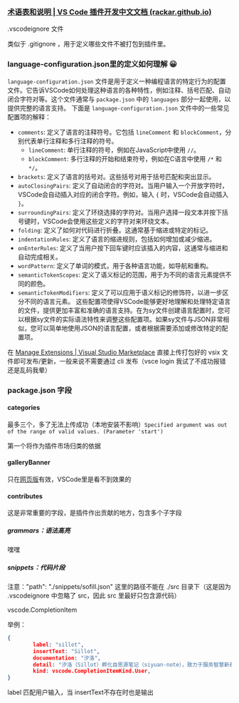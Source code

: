 ### [术语表和说明 | VS Code 插件开发中文文档 (rackar.github.io)](https://rackar.github.io/vscode-ext-doccn/)

.vscodeignore 文件

类似于 .gitignore ，用于定义哪些文件不被打包到插件里。

### language-configuration.json里的定义如何理解 😀

`language-configuration.json` 文件是用于定义一种编程语言的特定行为的配置文件。它告诉VSCode如何处理这种语言的各种特性，例如注释、括号匹配、自动闭合字符对等。这个文件通常与 `package.json` 中的 `languages` 部分一起使用，以提供完整的语言支持。
下面是 `language-configuration.json` 文件中的一些常见配置项的解释：

- `comments`: 定义了语言的注释符号。它包括 `lineComment` 和 `blockComment`，分别代表单行注释和多行注释的符号。
  - `lineComment`: 单行注释的符号，例如在JavaScript中使用 `//`。
  - `blockComment`: 多行注释的开始和结束符号，例如在C语言中使用 `/*` 和 `*/`。
- `brackets`: 定义了语言的括号对。这些括号对用于括号匹配和突出显示。
- `autoClosingPairs`: 定义了自动闭合的字符对。当用户输入一个开放字符时，VSCode会自动插入对应的闭合字符。例如，输入 `{` 时，VSCode会自动插入 `}`。
- `surroundingPairs`: 定义了环绕选择的字符对。当用户选择一段文本并按下括号键时，VSCode会使用这些定义的字符对来环绕文本。
- `folding`: 定义了如何对代码进行折叠。这通常基于缩进或特定的标记。
- `indentationRules`: 定义了语言的缩进规则，包括如何增加或减少缩进。
- `onEnterRules`: 定义了当用户按下回车键时应该插入的内容，这通常与缩进和自动完成相关。
- `wordPattern`: 定义了单词的模式，用于各种语言功能，如导航和重构。
- `semanticTokenScopes`: 定义了语义标记的范围，用于为不同的语言元素提供不同的颜色。
- `semanticTokenModifiers`: 定义了可以应用于语义标记的修饰符，以进一步区分不同的语言元素。
  这些配置项使得VSCode能够更好地理解和处理特定语言的文件，提供更加丰富和准确的语言支持。在为sy文件创建语言配置时，您可以根据sy文件的实际语法特性来调整这些配置项。如果sy文件与JSON非常相似，您可以简单地使用JSON的语言配置，或者根据需要添加或修改特定的配置项。

在 [Manage Extensions | Visual Studio Marketplace](https://marketplace.visualstudio.com/manage/publishers/hi-windom) 直接上传打包好的 vsix 文件即可发布/更新，一般来说不需要通过 cli 发布（vsce login 我试了不成功报错还是乱码我晕）

### package.json 字段

#### categories

最多三个，多了无法上传成功（本地安装不影响）`Specified argument was out of the range of valid values. (Parameter 'start')`

第一个将作为插件市场归类的依据

#### galleryBanner

只在[网页版](https://marketplace.visualstudio.com/items?itemName=Hi-Windom.sillot)有效，VSCode里是看不到效果的

#### contributes

这是非常重要的字段，是插件作出贡献的地方，包含多个子字段

##### grammars：语法高亮

嘿嘿

##### snippets：代码片段

注意："path": "./snippets/sofill.json" 这里的路径不能在 ./src 目录下（这是因为 .vscodeignore 中忽略了 src，因此 src 里最好只包含源代码）


vscode.CompletionItem

举例：

```json
{
        label: "sillot",
        insertText: "Sillot",
        documentation: "汐洛",
        detail: "汐洛（Sillot）孵化自思源笔记（siyuan-note），致力于服务智慧新彖乄",
        kind: vscode.CompletionItemKind.User,
}
```

label 匹配用户输入，当 insertText不存在时也是输出
